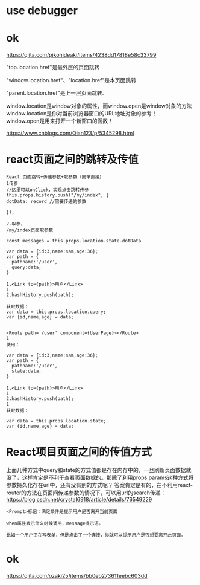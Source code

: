 # use debugger


# ok
https://qiita.com/pikohideaki/items/4238dd17818e58c33799

"top.location.href"是最外层的页面跳转

"window.location.href"、"location.href"是本页面跳转

"parent.location.href"是上一层页面跳转.

window.location是window对象的属性，而window.open是window对象的方法 
  window.location是你对当前浏览器窗口的URL地址对象的参考！   
  window.open是用来打开一个新窗口的函数！ 
  
  https://www.cnblogs.com/Qian123/p/5345298.html
  
  
  
  # react页面之间的跳转及传值
  ```
  React 页面跳转+传递参数+取参数（简单直接）
1传参
//这里可以onClick，实现点击跳转传参
this.props.history.push("/my/index", {
dotData: record //需要传递的参数

});

2.取参，
/my/index页面取参数

const messages = this.props.location.state.dotData
```
```
var data = {id:3,name:sam,age:36};
var path = {
  pathname:'/user',
  query:data,
}

1.<Link to={path}>用户</Link>
1
2.hashHistory.push(path);

获取数据：
var data = this.props.location.query;
var {id,name,age} = data;


<Route path='/user' component={UserPage}></Route>
1
使用：

var data = {id:3,name:sam,age:36};
var path = {
  pathname:'/user',
  state:data,
}

1.<Link to={path}>用户</Link>
1
2.hashHistory.push(path);
1
获取数据：

var data = this.props.location.state;
var {id,name,age} = data;
```
# React项目页面之间的传值方式
上面几种方式中query和state的方式值都是存在内存中的，一旦刷新页面数据就没了，这样肯定是不利于查看页面数据的。那除了利用props.params这种方式将参数持久化存在url中，还有没有别的方式呢？
答案肯定是有的，在不利用react-router的方法在页面间传递参数的情况下，可以用url的search传递：
https://blog.csdn.net/crystal6918/article/details/76549229

```
<Prompt>标记：满足条件是提示用户是否离开当前页面

when属性表示什么时候调用，message提示语。

比如一个用户正在写表单，但是点击了一个连接，你就可以提示用户是否想要离开此页面。
```
# ok
https://qiita.com/ozaki25/items/bb0eb273611eebc603dd
